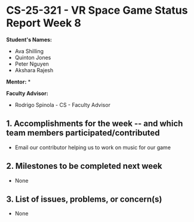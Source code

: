 # CS-25-321 - VR Space Game Status Report Week 8

**Student's Names:**

* Ava Shilling
* Quinton Jones
* Peter Nguyen
* Akshara Rajesh

**Mentor:**
* 

**Faculty Advisor:**
* Rodrigo Spinola - CS - Faculty Advisor

## 1. Accomplishments for the week -- and which team members participated/contributed

* Email our contributor helping us to work on music for our game

## 2. Milestones to be completed next week

* None

## 3. List of issues, problems, or concern(s)
* None
